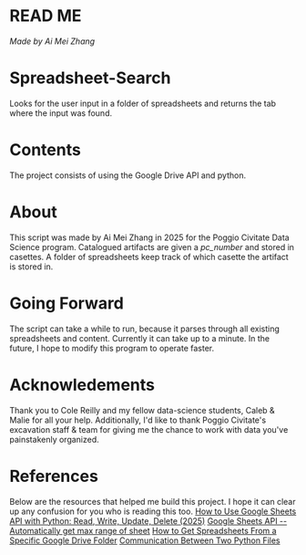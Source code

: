 # READ ME
*Made by Ai Mei Zhang*

# Spreadsheet-Search
Looks for the user input in a folder of spreadsheets and returns the tab where the input was found.

# Contents
The project consists of using the Google Drive API and python. 

# About 
This script was made by Ai Mei Zhang in 2025 for the Poggio Civitate Data Science program. 
Catalogued artifacts are given a *pc_number* and stored in casettes. 
A folder of spreadsheets keep track of which casette the artifact is stored in.

# Going Forward
The script can take a while to run, because it parses through all existing spreadsheets and content.
Currently it can take up to a minute. In the future, I hope to modify this program to operate faster.

# Acknowledements
Thank you to Cole Reilly and my fellow data-science students, Caleb & Malie for all your help. 
Additionally, I'd like to thank Poggio Civitate's excavation staff & team for giving me the chance to work with data you've painstakenly organized.

# References
Below are the resources that helped me build this project. I hope it can clear up any confusion for you who is reading this too.
[How to Use Google Sheets API with Python: Read, Write, Update, Delete (2025)](https://youtu.be/bEEzKvkj0nI?si=IXem1DPF-aeVyFFP)
[Google Sheets API -- Automatically get max range of sheet](https://stackoverflow.com/questions/55205596/google-sheets-api-automatically-get-max-range-of-sheet)
[How to Get Spreadsheets From a Specific Google Drive Folder](https://stackoverflow.com/questions/36742716/how-to-get-spreadsheets-from-a-specific-google-drive-folder)
[Communication Between Two Python Files](https://stackoverflow.com/questions/43535497/communication-between-two-python-files)
